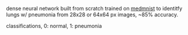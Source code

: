 dense neural network built from scratch trained on [medmnist]([url](https://medmnist.com/)) to identitfy lungs w/ pneumonia from 28x28 or 64x64 px images, ~85% accuracy.<br/> 

classifications, 0: normal, 1: pneumonia

